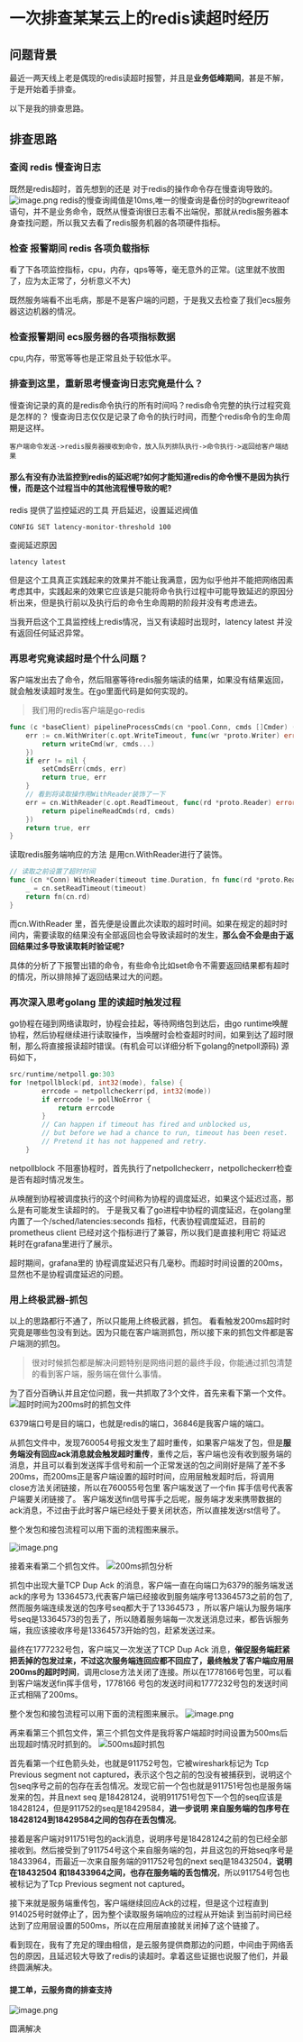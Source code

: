 # 一次排查某某云上的redis读超时经历

## 问题背景
最近一两天线上老是偶现的redis读超时报警，并且是**业务低峰期间**，甚是不解，于是开始着手排查。

以下是我的排查思路。
## 排查思路

### 查阅 redis 慢查询日志
既然是redis超时，首先想到的还是 对于redis的操作命令存在慢查询导致的。
![image.png](https://s2.loli.net/2023/03/07/GafTLxnlztUBO6Y.png)
redis的慢查询阈值是10ms,唯一的慢查询是备份时的bgrewriteaof语句，并不是业务命令，既然从慢查询很日志看不出端倪，那就从redis服务器本身查找问题，所以我又去看了redis服务机器的各项硬件指标。

### 检查 报警期间 redis 各项负载指标
看了下各项监控指标，cpu，内存，qps等等，毫无意外的正常。(这里就不放图了，应为太正常了，分析意义不大)

既然服务端看不出毛病，那是不是客户端的问题，于是我又去检查了我们ecs服务器这边机器的情况。
### 检查报警期间 ecs服务器的各项指标数据
cpu,内存，带宽等等也是正常且处于较低水平。

### 排查到这里，重新思考慢查询日志究竟是什么？
慢查询记录的真的是redis命令执行的所有时间吗？redis命令完整的执行过程究竟是怎样的？
慢查询日志仅仅是记录了命令的执行时间，而整个redis命令的生命周期是这样。
```shell
客户端命令发送->redis服务器接收到命令，放入队列排队执行->命令执行->返回给客户端结果
```
#### 那么有没有办法监控到redis的延迟呢?如何才能知道redis的命令慢不是因为执行慢，而是这个过程当中的其他流程慢导致的呢?
redis 提供了监控延迟的工具
开启延迟，设置延迟阀值
```shell
CONFIG SET latency-monitor-threshold 100
```
查阅延迟原因
```shell
latency latest
```
但是这个工具真正实践起来的效果并不能让我满意，因为似乎他并不能把网络因素考虑其中，实践起来的效果它应该是只能将命令执行过程中可能导致延迟的原因分析出来，但是执行前以及执行后的命令生命周期的阶段并没有考虑进去。

当我开启这个工具监控线上redis情况，当又有读超时出现时，latency latest 并没有返回任何延迟异常。

### 再思考究竟读超时是个什么问题？
客户端发出去了命令，然后阻塞等待redis服务端读的结果，如果没有结果返回，就会触发读超时发生。在go里面代码是如何实现的。

> 我们用的redis客户端是go-redis
```go
func (c *baseClient) pipelineProcessCmds(cn *pool.Conn, cmds []Cmder) (bool, error) {
	err := cn.WithWriter(c.opt.WriteTimeout, func(wr *proto.Writer) error {
		return writeCmd(wr, cmds...)
	})
	if err != nil {
		setCmdsErr(cmds, err)
		return true, err
	}
    // 看到将读取操作用WithReader装饰了一下
	err = cn.WithReader(c.opt.ReadTimeout, func(rd *proto.Reader) error {
		return pipelineReadCmds(rd, cmds)
	})
	return true, err
}
```
读取redis服务端响应的方法 是用cn.WithReader进行了装饰。
```go
// 读取之前设置了超时时间
func (cn *Conn) WithReader(timeout time.Duration, fn func(rd *proto.Reader) error) error {
	_ = cn.setReadTimeout(timeout)
	return fn(cn.rd)
}
```
而cn.WithReader 里，首先便是设置此次读取的超时时间。如果在规定的超时时间内，需要读取的结果没有全部返回也会导致读超时的发生，**那么会不会是由于返回结果过多导致读取耗时验证呢?**

具体的分析了下报警出错的命令，有些命令比如set命令不需要返回结果都有超时的情况，所以排除掉了返回结果过大的问题。

### 再次深入思考golang 里的读超时触发过程
go协程在碰到网络读取时，协程会挂起，等待网络包到达后，由go runtime唤醒协程，然后协程继续进行读取操作，当唤醒时会检查超时时间，如果到达了超时限制，那么将直接报读超时错误。(有机会可以详细分析下golang的netpoll源码) 源码如下，
```go
src/runtime/netpoll.go:303
for !netpollblock(pd, int32(mode), false) {
		errcode = netpollcheckerr(pd, int32(mode))
		if errcode != pollNoError {
			return errcode
		}
		// Can happen if timeout has fired and unblocked us,
		// but before we had a chance to run, timeout has been reset.
		// Pretend it has not happened and retry.
	}
```
netpollblock 不阻塞协程时，首先执行了netpollcheckerr，netpollcheckerr检查是否有超时情况发生。

从唤醒到协程被调度执行的这个时间称为协程的调度延迟，如果这个延迟过高，那么是有可能发生读超时的。
于是我又看了go进程中协程的调度延迟，在golang里 内置了一个/sched/latencies:seconds 指标，代表协程调度延迟，目前的prometheus client 已经对这个指标进行了兼容，所以我们是直接利用它 将延迟耗时在grafana里进行了展示。

超时期间，grafana里的 协程调度延迟只有几毫秒。而超时时间设置的200ms，显然也不是协程调度延迟的问题。

### 用上终极武器-抓包
以上的思路都行不通了，所以只能用上终极武器，抓包。 看看触发200ms超时时 究竟是哪些包没有到达。因为只能在客户端测抓包，所以接下来的抓包文件都是客户端测的抓包。

> 很对时候抓包都是解决问题特别是网络问题的最终手段，你能通过抓包清楚的看到客户端，服务端在做什么事情。

为了百分百确认并且定位问题，我一共抓取了3个文件，首先来看下第一个文件。
![超时时间为200ms时的抓包文件](https://s2.loli.net/2023/03/07/J3FeqOStaX4QHiW.png)

6379端口号是目的端口，也就是redis的端口，36846是我客户端的端口。

从抓包文件中，发现760054号报文发生了超时重传，如果客户端发了包，但是**服务端没有回应ack消息就会触发超时重传**，重传之后，客户端也没有收到服务端的消息，并且可以看到发送挥手信号和前一个正常发送的包之间刚好是隔了差不多200ms，而200ms正是客户端设置的超时时间，应用层触发超时后，将调用close方法关闭链接，所以在760055号包里 客户端发送了一个fin 挥手信号代表客户端要关闭链接了。 客户端发送fin信号挥手之后呢，服务端才发来携带数据的ack消息，不过由于此时客户端已经处于要关闭状态，所以直接发送rst信号了。

整个发包和接包流程可以用下面的流程图来展示。

![image.png](https://s2.loli.net/2023/04/08/qxry9KEVHfCDZFt.png)

接着来看第二个抓包文件。
![200ms抓包分析](https://s2.loli.net/2023/03/07/tB2RxOVcGCYHlkQ.png)

抓包中出现大量TCP Dup Ack 的消息，客户端一直在向端口为6379的服务端发送ack的序号为 13364573,代表客户端已经接收到服务端序号13364573之前的包了,然而服务端连续发送的包序号seq都大于了13364573 ，所以客户端认为服务端序号seq是13364573的包丢了，所以随着服务端每一次发送消息过来，都告诉服务端，我应该接收序号是13364573开始的包，赶紧发送过来。

最终在1777232号包，客户端又一次发送了TCP Dup Ack 消息，**催促服务端赶紧把丢掉的包发过来，不过这次服务端连回应都不回应了，最终触发了客户端应用层200ms的超时时间**，调用close方法关闭了连接。所以在1778166号包里，可以看到客户端发送fin挥手信号，1778166 号包的发送时间和1777232号包的发送时间正式相隔了200ms。

整个发包和接包流程可以用下面的流程图来展示。
![image.png](https://s2.loli.net/2023/04/08/XNh5iAsTVegwYSb.png)

再来看第三个抓包文件，第三个抓包文件是我将客户端超时时间设置为500ms后出现超时情况时抓到的。
![500ms超时抓包](https://s2.loli.net/2023/03/07/4U185SolBjexVyn.png)


首先看第一个红色箭头处，也就是911752号包，它被wireshark标记为 Tcp Previous segment not captured，表示这个包之前的包没有被捕获到，说明这个包seq序号之前的包存在丢包情况。发现它前一个包也就是911751号包也是服务端发来的包，并且next seq 是18428124，说明911751号包下一个包的seq应该是18428124，但是911752的seq是18429584，**进一步说明 来自服务端的包序号在18428124到18429584之间的包存在丢包情况**。

接着是客户端对911751号包的ack消息，说明序号是18428124之前的包已经全部接收到。然后接受到了911754号这个来自服务端的包，并且这包的开始seq序号是18433964，而最近一次来自服务端的911752号包的next seq是18432504，**说明在18432504 和18433964之间，也存在服务端的丢包情况**，所以911754号包也被标记为了Tcp Previous segment not captured。

接下来就是服务端重传包，客户端继续回应Ack的过程，但是这个过程直到914025号时就停止了，因为整个读取服务端响应的过程从开始读 到当前时间已经达到了应用层设置的500ms，所以在应用层直接就关闭掉了这个链接了。

看到现在，我有了充足的理由相信，是云服务提供商那边的问题，中间由于网络丢包的原因，且延迟较大导致了redis的读超时。拿着这些证据也说服了他们，并最终圆满解决。

#### 提工单，云服务商的排查支持

![image.png](https://s2.loli.net/2023/03/07/6H8c5Ja7UCfbp2d.png)

圆满解决